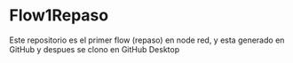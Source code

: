 # Flow1Repaso
Este repositorio es el primer flow (repaso) en node red, y esta generado en GitHub y despues se clono en GitHub Desktop